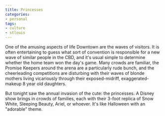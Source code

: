 ```yaml
---
title: Princesses
categories:
- personal
tags:
- culture
- stlouis
---
```


One of the amusing aspects of life Downtown are the waves of visitors.  It is often entertaining to guess what sort of convention is responsible for a new wave of similar people in the CBD, and it's usual simple to determine whether the home team won the day's game.  Many crowds are familiar, the Promise Keepers around the arena are a particularly rude bunch, and the cheerleading competitions are disturbing with their waves of blonde mothers living vicariously through their exposed-midriff, exaggerated-makeup 8 year old daughters.

But tonight saw the annual invasion of the cute: the princesses.  A Disney show brings in crowds of families, each with their 3-foot replica of Snow White, Sleeping Beauty, Ariel, or whoever.  It's like Halloween with an "adorable" theme.
